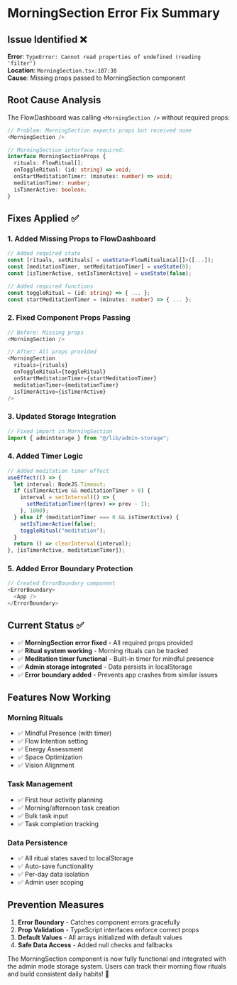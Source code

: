 # MorningSection Error Fix Summary

## Issue Identified ❌

**Error**: `TypeError: Cannot read properties of undefined (reading 'filter')`  
**Location**: `MorningSection.tsx:107:38`  
**Cause**: Missing props passed to MorningSection component

## Root Cause Analysis

The FlowDashboard was calling `<MorningSection />` without required props:

```typescript
// Problem: MorningSection expects props but received none
<MorningSection />

// MorningSection interface required:
interface MorningSectionProps {
  rituals: FlowRitual[];
  onToggleRitual: (id: string) => void;
  onStartMeditationTimer: (minutes: number) => void;
  meditationTimer: number;
  isTimerActive: boolean;
}
```

## Fixes Applied ✅

### 1. **Added Missing Props to FlowDashboard**

```typescript
// Added required state
const [rituals, setRituals] = useState<FlowRitualLocal[]>([...]);
const [meditationTimer, setMeditationTimer] = useState(0);
const [isTimerActive, setIsTimerActive] = useState(false);

// Added required functions
const toggleRitual = (id: string) => { ... };
const startMeditationTimer = (minutes: number) => { ... };
```

### 2. **Fixed Component Props Passing**

```typescript
// Before: Missing props
<MorningSection />

// After: All props provided
<MorningSection
  rituals={rituals}
  onToggleRitual={toggleRitual}
  onStartMeditationTimer={startMeditationTimer}
  meditationTimer={meditationTimer}
  isTimerActive={isTimerActive}
/>
```

### 3. **Updated Storage Integration**

```typescript
// Fixed import in MorningSection
import { adminStorage } from "@/lib/admin-storage";
```

### 4. **Added Timer Logic**

```typescript
// Added meditation timer effect
useEffect(() => {
  let interval: NodeJS.Timeout;
  if (isTimerActive && meditationTimer > 0) {
    interval = setInterval(() => {
      setMeditationTimer((prev) => prev - 1);
    }, 1000);
  } else if (meditationTimer === 0 && isTimerActive) {
    setIsTimerActive(false);
    toggleRitual("meditation");
  }
  return () => clearInterval(interval);
}, [isTimerActive, meditationTimer]);
```

### 5. **Added Error Boundary Protection**

```typescript
// Created ErrorBoundary component
<ErrorBoundary>
  <App />
</ErrorBoundary>
```

## Current Status ✅

- ✅ **MorningSection error fixed** - All required props provided
- ✅ **Ritual system working** - Morning rituals can be tracked
- ✅ **Meditation timer functional** - Built-in timer for mindful presence
- ✅ **Admin storage integrated** - Data persists in localStorage
- ✅ **Error boundary added** - Prevents app crashes from similar issues

## Features Now Working

### **Morning Rituals**

- ✅ Mindful Presence (with timer)
- ✅ Flow Intention setting
- ✅ Energy Assessment
- ✅ Space Optimization
- ✅ Vision Alignment

### **Task Management**

- ✅ First hour activity planning
- ✅ Morning/afternoon task creation
- ✅ Bulk task input
- ✅ Task completion tracking

### **Data Persistence**

- ✅ All ritual states saved to localStorage
- ✅ Auto-save functionality
- ✅ Per-day data isolation
- ✅ Admin user scoping

## Prevention Measures

1. **Error Boundary** - Catches component errors gracefully
2. **Prop Validation** - TypeScript interfaces enforce correct props
3. **Default Values** - All arrays initialized with default values
4. **Safe Data Access** - Added null checks and fallbacks

The MorningSection component is now fully functional and integrated with the admin mode storage system. Users can track their morning flow rituals and build consistent daily habits! 🚀
